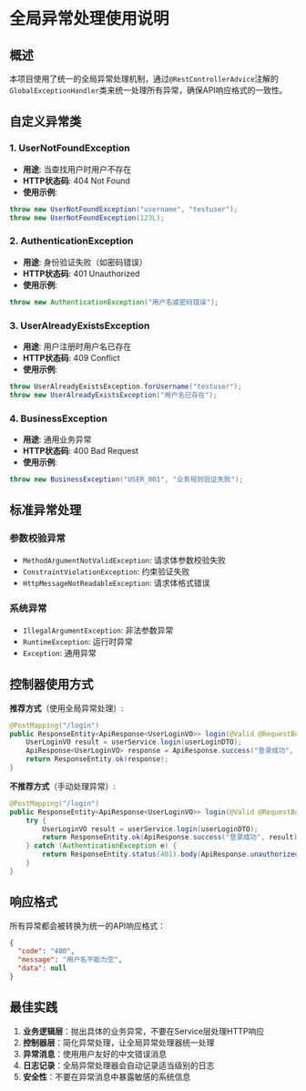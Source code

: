 # 全局异常处理使用说明

## 概述

本项目使用了统一的全局异常处理机制，通过`@RestControllerAdvice`注解的`GlobalExceptionHandler`类来统一处理所有异常，确保API响应格式的一致性。

## 自定义异常类

### 1. UserNotFoundException
- **用途**: 当查找用户时用户不存在
- **HTTP状态码**: 404 Not Found
- **使用示例**:
```java
throw new UserNotFoundException("username", "testuser");
throw new UserNotFoundException(123L);
```

### 2. AuthenticationException
- **用途**: 身份验证失败（如密码错误）
- **HTTP状态码**: 401 Unauthorized
- **使用示例**:
```java
throw new AuthenticationException("用户名或密码错误");
```

### 3. UserAlreadyExistsException
- **用途**: 用户注册时用户名已存在
- **HTTP状态码**: 409 Conflict
- **使用示例**:
```java
throw UserAlreadyExistsException.forUsername("testuser");
throw new UserAlreadyExistsException("用户名已存在");
```

### 4. BusinessException
- **用途**: 通用业务异常
- **HTTP状态码**: 400 Bad Request
- **使用示例**:
```java
throw new BusinessException("USER_001", "业务规则验证失败");
```

## 标准异常处理

### 参数校验异常
- `MethodArgumentNotValidException`: 请求体参数校验失败
- `ConstraintViolationException`: 约束验证失败
- `HttpMessageNotReadableException`: 请求体格式错误

### 系统异常
- `IllegalArgumentException`: 非法参数异常
- `RuntimeException`: 运行时异常
- `Exception`: 通用异常

## 控制器使用方式

**推荐方式**（使用全局异常处理）:
```java
@PostMapping("/login")
public ResponseEntity<ApiResponse<UserLoginVO>> login(@Valid @RequestBody UserLoginDTO userLoginDTO) {
    UserLoginVO result = userService.login(userLoginDTO);
    ApiResponse<UserLoginVO> response = ApiResponse.success("登录成功", result);
    return ResponseEntity.ok(response);
}
```

**不推荐方式**（手动处理异常）:
```java
@PostMapping("/login")
public ResponseEntity<ApiResponse<UserLoginVO>> login(@Valid @RequestBody UserLoginDTO userLoginDTO) {
    try {
        UserLoginVO result = userService.login(userLoginDTO);
        return ResponseEntity.ok(ApiResponse.success("登录成功", result));
    } catch (AuthenticationException e) {
        return ResponseEntity.status(401).body(ApiResponse.unauthorized(e.getMessage()));
    }
}
```

## 响应格式

所有异常都会被转换为统一的API响应格式：

```json
{
  "code": "400",
  "message": "用户名不能为空",
  "data": null
}
```

## 最佳实践

1. **业务逻辑层**：抛出具体的业务异常，不要在Service层处理HTTP响应
2. **控制器层**：简化异常处理，让全局异常处理器统一处理
3. **异常消息**：使用用户友好的中文错误消息
4. **日志记录**：全局异常处理器会自动记录适当级别的日志
5. **安全性**：不要在异常消息中暴露敏感的系统信息 
